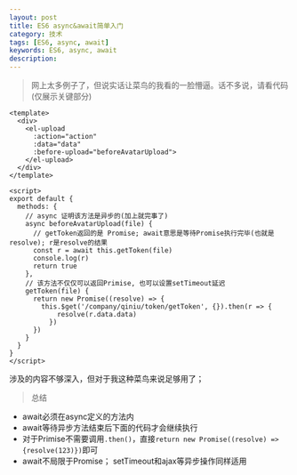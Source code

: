 ```yaml
---
layout: post
title: ES6 async&await简单入门
category: 技术
tags: [ES6, async, await]
keywords: ES6, async, await
description: 
---
```


> 网上太多例子了，但说实话让菜鸟的我看的一脸懵逼。话不多说，请看代码(仅展示关键部分)

```
<template>
  <div>
    <el-upload
      :action="action"
      :data="data"
      :before-upload="beforeAvatarUpload">
    </el-upload>
  </div>
</template>

<script>
export default {
  methods: {
    // async 证明该方法是异步的(加上就完事了)
    async beforeAvatarUpload(file) {
      // getToken返回的是 Promise; await意思是等待Promise执行完毕(也就是resolve); r是resolve的结果
      const r = await this.getToken(file)
      console.log(r)
      return true
    },
    // 该方法不仅仅可以返回Primise, 也可以设置setTimeout延迟
    getToken(file) {
      return new Promise((resolve) => {
        this.$get('/company/qiniu/token/getToken', {}).then(r => {
            resolve(r.data.data)
          })
      })
    }
  }
}
</script>
```

涉及的内容不够深入，但对于我这种菜鸟来说足够用了；

> 总结

 - await必须在async定义的方法内
 - await等待异步方法结束后下面的代码才会继续执行
 - 对于Primise不需要调用`.then()`，直接`return new Promise((resolve) => {resolve(123)})`即可
 - await不局限于Promise； setTimeout和ajax等异步操作同样适用
